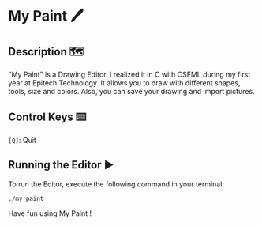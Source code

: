 # My Paint :pen:
## Description :world_map:
"My Paint" is a Drawing Editor. I realized it in C with CSFML during my first year at Epitech Technology. It allows you to draw with different shapes, tools, size and colors. Also, you can save your drawing and import pictures.

## Control Keys :keyboard:

```[Q]```: Quit

## Running the Editor :arrow_forward:
To run the Editor, execute the following command in your terminal:

```./my_paint```

Have fun using My Paint !
